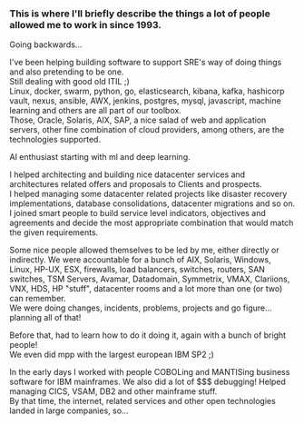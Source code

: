 ### This is where I'll briefly describe the things a lot of people allowed me to work in since 1993.    
Going backwards...  

I've been helping building software to support SRE's way of doing things and also pretending to be one.  
Still dealing with good old ITIL ;)  
Linux, docker, swarm, python, go, elasticsearch, kibana, kafka, hashicorp vault, nexus, ansible, AWX, jenkins, postgres, mysql, javascript, machine learning and others are all part of our toolbox.  
Those, Oracle, Solaris, AIX, SAP, a nice salad of web and application servers, other fine combination of cloud providers, among others, are the technologies supported.  

AI enthusiast starting with ml and deep learning.  
  
I helped architecting and building nice datacenter services and architectures related offers and proposals to Clients and prospects.  
I helped managing some datacenter related projects like disaster recovery implementations, database consolidations, datacenter migrations and so on.  
I joined smart people to build service level indicators, objectives and agreements and decide the most appropriate combination that would match the given requirements.  
  
Some nice people allowed themselves to be led by me, either directly or indirectly. We were accountable for a bunch of AIX, Solaris, Windows, Linux, HP-UX, ESX, firewalls, load balancers, switches, routers, SAN switches, TSM Servers, Avamar, Datadomain, Symmetrix, VMAX, Clariions, VNX, HDS, HP "stuff", datacenter rooms and a lot more than one (or two) can remember.  
We were doing changes, incidents, problems, projects and go figure... planning all of that!  

Before that, had to learn how to do it doing it, again with a bunch of bright people!  
We even did mpp with the largest european IBM SP2 ;)  

In the early days I worked with people COBOLing and MANTISing business software for IBM mainframes. We also did a lot of $$$ debugging!
Helped managing CICS, VSAM, DB2 and other mainframe stuff.  
By that time, the internet, related services and other open technologies landed in large companies, so...

